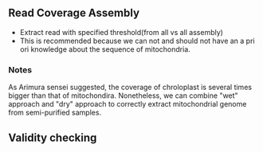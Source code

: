 ## Read Coverage Assembly

- Extract read with specified threshold(from all vs all assembly)
- This is recommended because we can not and should not have an a pri ori knowledge about the sequence of mitochondria.

### Notes

As Arimura sensei suggested, the coverage of chroloplast is several times bigger than that of mitochondira. Nonetheless, we can combine "wet" approach and "dry" approach to correctly extract mitochondrial genome from semi-purified samples.


## Validity checking

